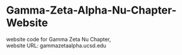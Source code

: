 # Gamma-Zeta-Alpha-Nu-Chapter-Website
website code for Gamma Zeta Nu Chapter,  
website URL: gammazetaalpha.ucsd.edu
